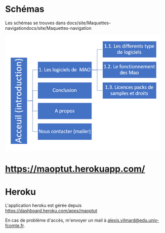 # Schémas
Les schémas se trouves dans docs/site/Maquettes-navigationdocs/site/Maquettes-navigation

![diag-naviga](docs/site/Diagramme%20de%20navigation.PNG)

# https://maoptut.herokuapp.com/

# Heroku
L'application heroku est gérée depuis https://dashboard.heroku.com/apps/maoptut

 En cas de problème d'accès, m'envoyer un mail à alexis.vilmard@edu.univ-fcomte.fr.
